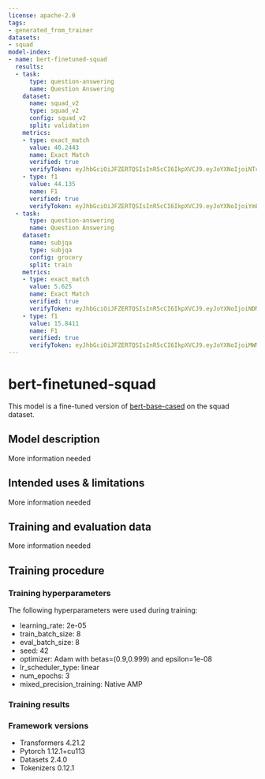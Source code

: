```yaml
---
license: apache-2.0
tags:
- generated_from_trainer
datasets:
- squad
model-index:
- name: bert-finetuned-squad
  results:
  - task:
      type: question-answering
      name: Question Answering
    dataset:
      name: squad_v2
      type: squad_v2
      config: squad_v2
      split: validation
    metrics:
    - type: exact_match
      value: 40.2443
      name: Exact Match
      verified: true
      verifyToken: eyJhbGciOiJFZERTQSIsInR5cCI6IkpXVCJ9.eyJoYXNoIjoiNTc3Y2YyY2Y5ZTMxMGQ3M2U3YThmMjFiM2JlOWQ4MjE0YzZmMmM3NzY4ZDcxYzY4ZTAwNTU4MGE3YmQxOTJhNiIsInZlcnNpb24iOjF9.tk2uBvygzQsexdkxKvFBgKGY8lPNzEG7Pqi-6fL688LTiCMACFFSrZUhyv5b31orF7_CbJkHFjKuMHmX0V_UCA
    - type: f1
      value: 44.135
      name: F1
      verified: true
      verifyToken: eyJhbGciOiJFZERTQSIsInR5cCI6IkpXVCJ9.eyJoYXNoIjoiYmE1NWFlYzQ3YTZiMmY3ZDgyYWRlNzI5M2IwYzZkOWUwMDE2NGU4M2RjODBiNjEzY2YxNTVlZmE5OWNmNDU2NiIsInZlcnNpb24iOjF9.pgr2rkyQe-QdwVXuw-uBXheKFz0EhDiyO0doLMmcOi51t_slDPldk29YRXQKvpsfy3YpH_t-xaXQLs1n8VcjDQ
  - task:
      type: question-answering
      name: Question Answering
    dataset:
      name: subjqa
      type: subjqa
      config: grocery
      split: train
    metrics:
    - type: exact_match
      value: 5.625
      name: Exact Match
      verified: true
      verifyToken: eyJhbGciOiJFZERTQSIsInR5cCI6IkpXVCJ9.eyJoYXNoIjoiNDMyMDQ1OWFkY2IwYTcxNTljYTZjYTM0ZThjOGEwZWJjYjBlZWQxYWE1ZjMwNDg5NGY5MTFiYmM4YWM0Y2Y2NCIsInZlcnNpb24iOjF9.4nwNKC2teDPVd5YqvjS8sV3q-ylC9fWO5lOiZVk8o3UNdKyAtl3qAH6dU7lGcHZrxasN7zNrxv5kD5nNWr9YBQ
    - type: f1
      value: 15.8411
      name: F1
      verified: true
      verifyToken: eyJhbGciOiJFZERTQSIsInR5cCI6IkpXVCJ9.eyJoYXNoIjoiMWMzMTAzNTljNjFlM2E4NGIzNjRjNzRiZTIxZjBlNjkzZWM4NjcxMjUzOGZjZTgxMGUxODk4ZjFkZmJiMjg4ZiIsInZlcnNpb24iOjF9.agcp8QkYeHBvs2Qp0YmEMlvEx1_4a_dv_0cm26UbF-YgYU_7cR86ar-h1V56mrfcKUjNRRiK79GD0P9WT6mADw
---
```


<!-- This model card has been generated automatically according to the information the Trainer had access to. You
should probably proofread and complete it, then remove this comment. -->

# bert-finetuned-squad

This model is a fine-tuned version of [bert-base-cased](https://huggingface.co/bert-base-cased) on the squad dataset.

## Model description

More information needed

## Intended uses & limitations

More information needed

## Training and evaluation data

More information needed

## Training procedure

### Training hyperparameters

The following hyperparameters were used during training:
- learning_rate: 2e-05
- train_batch_size: 8
- eval_batch_size: 8
- seed: 42
- optimizer: Adam with betas=(0.9,0.999) and epsilon=1e-08
- lr_scheduler_type: linear
- num_epochs: 3
- mixed_precision_training: Native AMP

### Training results



### Framework versions

- Transformers 4.21.2
- Pytorch 1.12.1+cu113
- Datasets 2.4.0
- Tokenizers 0.12.1
